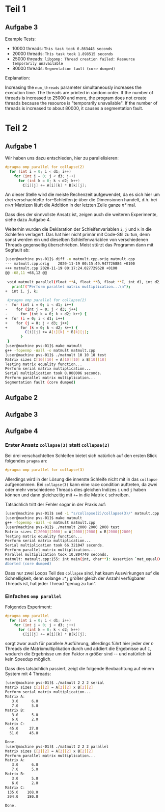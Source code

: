 # Teil 1

## Aufgabe 3

Example Tests:

  * 10000 threads: `This task took 0.863448 seconds`
  * 20000 threads: `This task took 1.898515 seconds`
  * 25000 threads: `libgomp: Thread creation failed: Resource temporarily unavailable`
  * 80000 threads: `Segmentation fault (core dumped)`

Explanation:

Increasing the `num_threads` parameter simultaneously increases the
execution time.  The threads are printed in random order. If the number
of threads is increased to 25000 and more, the program does not create
threads because the resource is "temporarily unavailable". If the number
of threads is increased to about 80000, it causes a segmentation fault.

# Teil 2

## Aufgabe 1

Wir haben uns dazu entschieden, hier zu parallelisieren:

```cpp
#pragma omp parallel for collapse(2)
  for (int i = 0; i < d1; i++)
    for (int j = 0; j < d3; j++)
      for (int k = 0; k < d2; k++)
        C[i][j] += A[i][k] * B[k][j];
```

An dieser Stelle wird die meiste Rechenzeit aufgewendet, da es sich hier
um drei verschachtelte `for`-Schleifen je über die Dimensionen handelt,
d.h. bei *n*×*n*-Matrizen läuft die Addition in der letzten Zeile ganze
*n³* mal.

Dass dies der sinnvollste Ansatz ist, zeigen auch die weiteren
Experimente, siehe dazu Aufgabe 4.

Weiterhin wurden die Deklaration der Schleifenvariablen `i`, `j` und `k`
in die Schleifen verlagert.  Das hat hier nicht primär mit Code-Stil zu
tun, denn sonst werden ein und dieselben Schleifenvariablen von
verschiedenen Threads gegenseitig überschrieben.  Meist stürzt das
Programm dann mit Segfault ab:

```bash
[user@machine pvs-01]$ diff -u matmult.cpp.orig matmult.cpp
--- matmult.cpp.orig	2020-11-19 00:15:49.947726884 +0100
+++ matmult.cpp	2020-11-19 00:17:24.027729628 +0100
@@ -68,11 +68,12 @@
 
 void matmult_parallel(float **A, float **B, float **C, int d1, int d2, int d3) {
   printf("Perform parallel matrix multiplication...\n");
+  int i, j, k;
 
 #pragma omp parallel for collapse(2)
-  for (int i = 0; i < d1; i++)
-    for (int j = 0; j < d3; j++)
-      for (int k = 0; k < d2; k++) {
+  for (i = 0; i < d1; i++)
+    for (j = 0; j < d3; j++)
+      for (k = 0; k < d2; k++) {
         C[i][j] += A[i][k] * B[k][j];
       }
 }
[user@machine pvs-01]$ make matmult
g++ -fopenmp -Wall -o matmult matmult.cpp
[user@machine pvs-01]$ ./matmult 10 10 10 test
Matrix sizes C[10][10] = A[10][10] x B[10][10]
Testing matrix equality function...
Perform serial matrix multiplication...
Serial multiplication took 0.000006 seconds.
Perform parallel matrix multiplication...
Segmentation fault (core dumped)
```

## Aufgabe 2

## Aufgabe 3



## Aufgabe 4

### Erster Ansatz `collapse(3)` statt `collapse(2)`

Bei drei verschachtelten Schleifen bietet sich natürlich auf den ersten
Blick folgendes `pragma` an:
```cpp
#pragma omp parallel for collapse(3)
```

Allerdings wird in der Lösung die innerste Schleife nicht mit in das
`collapse` aufgenommen.  Bei `collapse(3)` kann eine race condition
auftreten, da zwei oder mehr verschiedene Threads dies gleichen Indizes
`i` und `j` haben können und dann gleichzeitig mit `+=` in die Matrix
`C` schreiben.

Tatsächlich tritt der Fehler sogar in der Praxis auf:
```bash
[user@machine pvs-01]$ sed -i "s/collapse(2)/collapse(3)/" matmult.cpp
[user@machine pvs-01]$ make matmult
g++ -fopenmp -Wall -o matmult matmult.cpp
[user@machine pvs-01]$ ./matmult 2000 2000 2000 test
Matrix sizes C[2000][2000] = A[2000][2000] x B[2000][2000]
Testing matrix equality function...
Perform serial matrix multiplication...
Serial multiplication took 66.321047 seconds.
Perform parallel matrix multiplication...
Parallel multiplication took 10.804740 seconds.
matmult: matmult.cpp:155: int main(int, char**): Assertion `mat_equal(C, C_parallel, d1, d3)' failed.
Aborted (core dumped)
```

Dass nur zwei Loops Teil des `collapse` sind, hat kaum Auswirkungen auf
die Schnelligkeit, denn solange `i`\*`j` größer gleich der Anzahl
verfügbarer Threads ist, hat jeder Thread "genug zu tun".

### Einfaches `omp parallel`

Folgendes Experiment:

```cpp
#pragma omp parallel
  for (int i = 0; i < d1; i++)
    for (int j = 0; j < d3; j++)
      for (int k = 0; k < d2; k++)
        C[i][j] += A[i][k] * B[k][j];
```

sorgt zwar auch für parallele Ausführung, allerdings führt hier jeder
der *n* Threads die Matrixmultiplikation durch und addiert die
Ergebnisse auf `C`, wodurch die Ergebnisse um den Faktor *n* größer sind
-- und natürlich ist kein Speedup möglich.

Dass dies tatsächlich passiert, zeigt die folgende Beobachtung auf einem
System mit 4 Threads:

```bash
[user@machine pvs-01]$ ./matmult 2 2 2 serial
Matrix sizes C[2][2] = A[2][2] x B[2][2]
Perform serial matrix multiplication...
Matrix A:
   3.0      6.0   
   7.0      5.0   
Matrix B:
   3.0      5.0   
   6.0      2.0   
Matrix C:
  45.0     27.0   
  51.0     45.0   

Done.
[user@machine pvs-01]$ ./matmult 2 2 2 parallel
Matrix sizes C[2][2] = A[2][2] x B[2][2]
Perform parallel matrix multiplication...
Matrix A:
   3.0      6.0   
   7.0      5.0   
Matrix B:
   3.0      5.0   
   6.0      2.0   
Matrix C:
 135.0    108.0   
 204.0    180.0   

Done.
```
